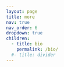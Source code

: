 ```yaml
---
layout: page
title: more
nav: true
nav_order: 6
dropdown: true
children:
  - title: bio
    permalink: /bio/
  #- title: divider
---
```

